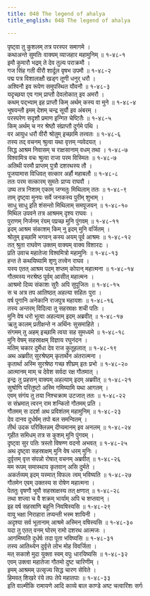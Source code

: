 ```yaml
---
title: 048 The legend of ahalya
title_english: 048 The legend of ahalya

---
```

पृष्ट्वा तु कुशलम् तत्र परस्पर समागमे ।  
कथाअन्ते सुमतिः वाक्यम् व्याजहार महामुनिम् ॥ १-४८-१  
इमौ कुमारौ भद्रम् ते देव तुल्य पराक्रमौ ।  
गज सिंह गती वीरौ शार्दूल वृषभ उपमौ ॥ १-४८-२  
पद्म पत्र विशालाक्षौ खड्ग तूणी धनुर् धरौ ।  
अश्विनौ इव रूपेण समुपस्थित यौवनौ ॥ १-४८-३  
यदृच्छया एव गाम् प्राप्तौ देवलोकात् इव अमरौ ।  
कथम् पद्भ्याम् इह प्राप्तौ किम् अर्थम् कस्य वा मुने ॥ १-४८-४  
भूषयन्तौ इमम् देशम् चन्द्र सूर्यौ इव अंबरम् ।  
परस्परेण सदृशौ प्रमाण इन्गित चेष्टितैः ॥ १-४८-५  
किम् अर्थम् च नर श्रेष्ठौ संप्राप्तौ दुर्गमे पथि ।  
वर आयुध धरौ वीरौ श्रोतुम् इच्छामि तत्त्वतः ॥ १-४८-६  
तस्य तद् वचनम् श्रुत्वा यथा वृत्तम् न्यवेदयत् ।  
सिद्ध आश्रम निवासम् च राक्षसानाम् वधम् तथा । १-४८-७  
विश्वामित्र वचः श्रुत्वा राजा परम विस्मितः ॥ १-४८-७  
अतिथी परमौ प्राप्तम् पुत्रौ दशरथस्य तौ ।  
पूजयामास विधिवत् सत्कार अर्हौ महाबलौ ॥ १-४८-८  
ततः परम सत्कारम् सुमतेः प्राप्य राघवौ ।  
उष्य तत्र निशाम् एकाम् जग्मतुः मिथिलाम् ततः ॥ १-४८-९  
ताम् दृष्ट्वा मुनयः सर्वे जनकस्य पुरीम् शुभाम् ।  
साधु साधु इति शंसन्तो मिथिलाम् समपूजयन् ॥ १-४८-१०  
मिथिल उपवने तत्र आश्रमम् दृश्य राघवः ।  
पुराणम् निर्जनम् रंयम् पप्रच्छ मुनि पुंगवम् ॥ १-४८-११  
इदम् आश्रम संकाशम् किम् नु इदम् मुनि वर्जितम् ।  
श्रोतुम् इच्छामि भगवन् कस्य अयम् पूर्व आश्रमः ॥ १-४८-१२  
तत् श्रुता राघवेण उक्तम् वाक्यम् वाक्य विशारदः ।  
प्रति उवाच महातेजा विश्वमित्रो महामुनिः ॥ १-४८-१३  
हन्त ते कथयिष्यामि शृणु तत्त्वेन राघव ।  
यस्य एतत् आश्रम पदम् शप्तम् कोपान् महात्मना ॥ १-४८-१४  
गौतमस्य नरश्रेष्ठ पूर्वम् आसीत् महात्मनः ।  
आश्रमो दिव्य संकाशः सुरैः अपि सुपूजितः ॥ १-४८-१५  
स च अत्र तप आतिष्ठत् अहल्या सहितः पुरा ।  
वर्ष पूगानि अनेकानि राजपुत्र महायशः ॥ १-४८-१६  
तस्य अन्तरम् विदित्वा तु सहस्राक्षः शची पतिः ।  
मुनि वेष धरो भूत्वा अहल्याम् इदम् अब्रवीत् ॥ १-४८-१७  
ऋतु कालम् प्रतीक्षन्ते न अर्थिनः सुसमाहिते ।  
संगमम् तु अहम् इच्छामि त्वया सह सुमध्यमे ॥ १-४८-१८  
मुनि वेषम् सहस्राक्षम् विज्ञाय रघुनंदन ।  
मतिम् चकार दुर्मेधा देव राज कुतूहलात् ॥ १-४८-१९  
अथ अब्रवीत् सुरश्रेष्ठम् कृतार्थेन अंतरात्मना ।  
कृतार्था अस्मि सुरश्रेष्ठ गच्छ शीघ्रम् इतः प्रभो ॥ १-४८-२०  
आत्मानम् माम् च देवेश सर्वदा रक्ष गौतमात् ।  
इन्द्रः तु प्रहसन् वाक्यम् अहल्याम् इदम् अब्रवीत् ॥ १-४८-२१  
सुश्रोणि परितुष्टो अस्मि गमिष्यामि यथा आगतम् ।  
एवम् संगंय तु तया निश्चक्राम उटजात् ततः ॥ १-४८-२२  
स संभ्रमात् त्वरन् राम शन्कितो गौतमम् प्रति ।  
गौतमम् स ददर्श अथ प्रविशंतम् महामुनिम् ॥ १-४८-२३  
देव दानव दुर्धर्षम् तपो बल समन्वितम् ।  
तीर्थ उदक परिक्लिन्नम् दीप्यमानम् इव अनलम् ॥ १-४८-२४  
गृहीत समिधम् तत्र स कुशम् मुनि पुंगवम् ।  
दृष्ट्वा सुर पतिः त्रस्तो विषण्ण वदनो अभवत् ॥ १-४८-२५  
अथ दृष्ट्वा सहस्राक्षम् मुनि वेष धरम् मुनिः ।  
दुर्वृत्तम् वृत्त संपन्नो रोषात् वचनम् अब्रवीत् ॥ १-४८-२६  
मम रूपम् समास्थाय कृतवान् असि दुर्मते ।  
अकर्तव्यम् इदम् यस्मात् विफलः त्वम् भविष्यति ॥ १-४८-२७  
गौतमेन एवम् उक्तस्य स रोषेण महात्मना ।  
पेततुः वृषणौ भूमौ सहस्राक्षस्य तत् क्षणात् ॥ १-४८-२८  
तथा शप्त्वा च वै शक्रम् भार्याम् अपि च शप्तवान् ।  
इह वर्ष सहस्राणि बहूनि निवषिस्यसि ॥ १-४८-२९  
वायु भक्षा निराहारा तप्यन्ती भस्म शायिनी ।  
अदृश्या सर्व भूतानाम् आश्रमे अस्मिन् वषिस्यसि ॥ १-४८-३०  
यदा तु एतत् वनम् घोरम् रामो दशरथ आत्मजः ।  
आगमिष्यति दुर्धर्षः तदा पूता भविष्यसि ॥ १-४८-३१  
तस्य आतिथ्येन दुर्वृत्ते लोभ मोह विवर्जिता ।  
मत् सकाशे मुदा युक्ता स्वम् वपुः धारयिष्यसि ॥ १-४८-३२  
एवम् उक्त्वा महातेजा गौतमो दुष्ट चारिणीम् ।  
इमम् आश्रमम् उत्सृज्य सिद्ध चारण सेविते ।  
हिमवत् शिखरे रंये तपः तेपे महातपाः ॥ १-४८-३३  
इति वाल्मीकि रामायणे आदि काव्ये बाल काण्डे अष्ट चत्वारिंशः सर्गः
